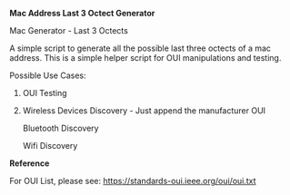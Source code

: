**Mac Address Last 3 Octect Generator**

Mac Generator - Last 3 Octects

A simple script to generate all the possible last three octects of a mac address. This is a simple helper script for OUI manipulations and testing. 

Possible Use Cases:

1. OUI Testing

2. Wireless Devices Discovery - Just append the manufacturer OUI
   
   Bluetooth Discovery
   
   Wifi Discovery 

**Reference**

For OUI List, please see: 
https://standards-oui.ieee.org/oui/oui.txt
